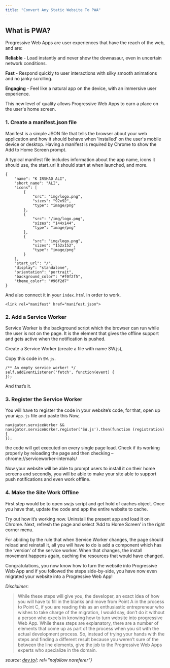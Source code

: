 ```yaml
---
title: "Convert Any Static Website To PWA"
---
```

## What is PWA?
Progressive Web Apps are user experiences that have the reach of the web, and are:

**Reliable** - Load instantly and never show the downasaur, even in uncertain network conditions.

**Fast** - Respond quickly to user interactions with silky smooth animations and no janky scrolling.

**Engaging** - Feel like a natural app on the device, with an immersive user experience.

This new level of quality allows Progressive Web Apps to earn a place on the user's home screen.

### 1. Create a manifest.json file
Manifest is a simple JSON file that tells the browser about your web application and how it should behave when 'installed' on the user's mobile device or desktop. Having a manifest is required by Chrome to show the Add to Home Screen prompt.

A typical manifest file includes information about the app name, icons it should use, the start_url it should start at when launched, and more.
```
{
    "name": "K IRSHAD ALI",
    "short_name": "ALI",
    "icons": [
        {
            "src": "img/logo.png",
            "sizes": "92x92",
            "type": "image/png"
        },
        {
            "src": "/img/logo.png",
            "sizes": "144x144",
            "type": "image/png"
        },
        {
            "src": "img/logo.png",
            "sizes": "152x152",
            "type": "image/png"
        }        
    ],
    "start_url": "/",
    "display": "standalone",
    "orientation": "portrait",
    "background_color": "#f0f2f5",
    "theme_color": "#96f2d7"
}
```
And also connect it in your `index.html` in order to work.
```
<link rel="manifest" href="manifest.json">
```
### 2. Add a Service Worker
Service Worker is the background script which the browser can run while the user is not on the page. It is the element that gives the offline support and gets active when the notification is pushed.

Create a Service Worker (create a file with name SW.js),

Copy this code in `SW.js`.
```
/** An empty service worker! */
self.addEventListener('fetch', function(event) {
});
```
And that’s it.

### 3. Register the Service Worker
You will have to register the code in your website’s code, for that, open up your `App.js` file and paste this Now,
```
navigator.serviceWorker &&
navigator.serviceWorker.register('SW.js').then(function (registration)
{
});
```
the code will get executed on every single page load. Check if its working properly by reloading the page and then checking – chrome://serviceworker-internals/

Now your website will be able to prompt users to install it on their home screens and secondly, you will be able to make your site able to support push notifications and even work offline.

### 4. Make the Site Work Offline

First step would be to open sw.js script and get hold of caches object. Once you have that, update the code and app the entire website to cache.

Try out how it’s working now. Uninstall the present app and load it on Chrome. Next, refresh the page and select ‘Add to Home Screen’ in the right corner menu.

For abiding by the rule that when Service Worker changes, the page should reload and reinstall it, all you will have to do is add a component which has the ‘version’ of the service worker. When that changes, the install movement happens again, caching the resources that would have changed.

Congratulations, you now know how to turn the website into Progressive Web App and if you followed the steps side-by-side, you have now even migrated your website into a Progressive Web App!

_Disclaimer:_
> While these steps will give you, the developer, an exact idea of how you will have to fill in the blanks and move from Point A in the process to Point C, if you are reading this as an enthusiastic entrepreneur who wishes to take charge of the migration, I would say, don’t do it without a person who excels in knowing how to turn website into progressive Web App.
> While these steps are explanatory, there are a number of elements that come up as part of the process when you sit with the actual development process. So, instead of trying your hands with the steps and finding a different result because you weren’t sure of the between the line elements, give the job to the Progressive Web Apps experts who specialize in the domain.

_source: [dev.to](https://dev.to/phonerefer/convert-any-static-website-to-pwa-3fkb){: rel="nofollow noreferer"}_
